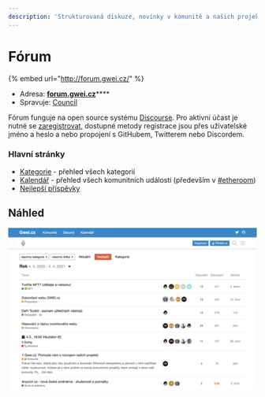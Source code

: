```yaml
---
description: 'Strukturovaná diskuze, novinky v komunitě a našich projektech'
---
```


# Fórum

{% embed url="http://forum.gwei.cz/" %}

* Adresa: [**forum.gwei.cz**](https://forum.gwei.cz/)\*\*\*\*
* Spravuje: [Council](../council.md)

Fórum funguje na open source systému [Discourse](https://www.discourse.org/). Pro aktivní účast je nutné se [zaregistrovat](https://forum.gwei.cz/signup), dostupné metody registrace jsou přes uživatelské jméno a heslo a nebo propojení s GitHubem, Twitterem nebo Discordem.

### Hlavní stránky

* [Kategorie](https://forum.gwei.cz/categories) - přehled všech kategorií
* [Kalendář](https://forum.gwei.cz/calendar) - přehled všech komunitních událostí \(především v [\#etheroom](../projekty/etheroom/)\)
* [Nejlepší příspěvky](https://forum.gwei.cz/top)

## Náhled

![N&#xE1;hled na&#x161;eho f&#xF3;ra](../.gitbook/assets/forum-screenshot%20%281%29.png)





